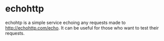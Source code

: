 # echohttp

echohtp is a simple service echoing any requests made to
http://echohttp.com/echo. It can be useful for those who want to test
their requests.
